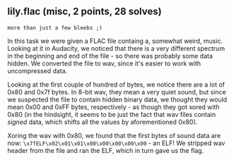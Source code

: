 ## lily.flac (misc, 2 points, 28 solves)
	more than just a few bleebs ;)

In this task we were given a FLAC file containg a, somewhat weird, music. Looking at it
in Audacity, we noticed that there is a very different spectrum in the beginning and end of
the file - so there was probably some data hidden. We converted the file to wav, since it's 
easier to work with uncompressed data.

Looking at the first couple of hundred of bytes, we notice there are a lot of 0x80 and 0x7f
bytes. In 8-bit wav, they mean a very quiet sound, but since we suspected the file to contain
hidden binary data, we thought they would mean 0x00 and 0xFF bytes, respectively - as though 
they got xored with 0x80 (in the hindsight, it seems to be just the fact that wav files contain
*signed* data, which shifts all the values by aforementioned 0x80).

Xoring the wav with 0x80, we found that the first bytes of sound data are now: 
`\x7fELF\x02\x01\x01\x00\x00\x00\x00\x00` - an ELF! We stripped wav header from the file and
ran the ELF, which in turn gave us the flag.
